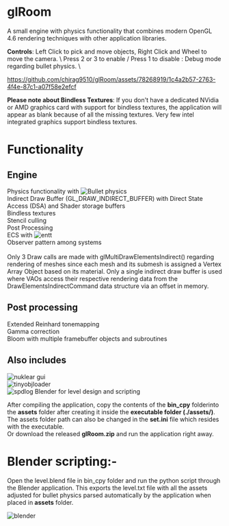 # glRoom

A small engine with physics functionality that combines modern OpenGL 4.6 rendering techniques with other application libraries.

**Controls**: Left Click to pick and move objects, Right Click and Wheel to move the camera. \ 
Press 2 or 3 to enable / Press 1 to disable : Debug mode regarding bullet physics. \

https://github.com/chirag9510/glRoom/assets/78268919/1c4a2b57-2763-4f4e-87c1-a07f58e2efcf

**Please note about Bindless Textures**: If you don't have a dedicated NVidia or AMD graphics card with support for bindless textures, the application will appear as blank because of all the missing textures. Very few intel integrated graphics support bindless textures.

# Functionality
## Engine
Physics functionality with ![Bullet physics](https://github.com/bulletphysics/bullet3)\
Indirect Draw Buffer (GL_DRAW_INDIRECT_BUFFER) with Direct State Access (DSA) and Shader storage buffers\
Bindless textures\
Stencil culling\
Post Processing\
ECS with ![entt](https://github.com/skypjack/entt)\
Observer pattern among systems\
\
Only 3 Draw calls are made with glMultiDrawElementsIndirect() regarding rendering of meshes since each mesh and its submesh is assigned a Vertex Array Object based on its material. Only a single indirect draw buffer is used where VAOs access their respective rendering data from the DrawElementsIndirectCommand data structure via an offset in memory. 

## Post processing  
Extended Reinhard tonemapping\
Gamma correction\
Bloom with multiple framebuffer objects and subroutines

## Also includes
![nuklear gui](https://github.com/Immediate-Mode-UI/Nuklear)\
![tinyobjloader](https://github.com/tinyobjloader/tinyobjloader)\
![spdlog](https://github.com/gabime/spdlog)
Blender for level design and scripting

After compiling the application, copy the contents of the **bin_cpy** folderinto the **assets** folder after creating it inside the **executable folder (./assets/)**. The assets folder path can also be changed in the **set.ini** file which resides with the executable. \
Or download the released **glRoom.zip** and run the application right away.

# Blender scripting:- 
Open the level.blend file in bin_cpy folder and run the python script through the Blender application. This exports the level.txt file with all the assets adjusted for bullet physics parsed automatically by the application when placed in **assets** folder.

![blender](https://github.com/chirag9510/glRoom/assets/78268919/948a0575-aecb-443a-845c-828cee67ba58)

